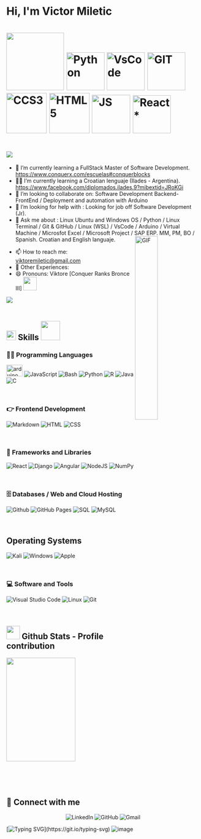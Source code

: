
<h1 align="down">Hi, I'm Victor Miletic<h1 align="left"><img src="https://media.giphy.com/media/WFZvB7VIXBgiz3oDXE/giphy.gif" width="150" height="150" frameBorder="0" class="giphy-embed" allowFullScreen>
<img alt="Python" src="https://i.giphy.com/media/LMt9638dO8dftAjtco/200.webp" width="99">
<img alt="VsCode" src="https://i.giphy.com/media/IdyAQJVN2kVPNUrojM/200.webp" width="99">
<img alt="GIT" src="https://i.giphy.com/media/KzJkzjggfGN5Py6nkT/200.webp" width="99">
<img alt="CCS3" src= https://github.com/user-attachments/assets/38e65335-3889-45c2-a3ea-7920a1802e90 width="105">
<img alt="HTML5" src= https://github.com/user-attachments/assets/6e037743-3a82-4c84-a9f8-ac523fc5bbb9 width="105">
<img alt="JS" src="https://media3.giphy.com/media/ln7z2eWriiQAllfVcn/200w.webp" width="100">
<img alt="React*" src="https://i.giphy.com/media/eNAsjO55tPbgaor7ma/200w.webp" width="99">

<h1 align="down"><a href="https://github.com/DenverCoder1/readme-typing-svg"><img src="https://readme-typing-svg.herokuapp.com?font=Time+New+Roman&color=cyan&size=25&left=true&vleft=true&width=800&height=35&lines=Hi!+I'm+Victor+Miletic...;Victor+Miletic+is+a+Information+Systems+Engineering...;Full-Stack+Student+at+ConquerBlocks;Full-Stack+Developer+(JR)...;A+passionate+aspiring+Full-Stack+developer;Aspiring+Information+Security+Systems+Expert...;Self+taught+Arduino....;Croatian+English+and+others+language+student....;Active+Learner+and+Researcher....;A+technology+blockchain+and+Cripto+enthusiast...;Love+to+learn+new+stuffs..."></a>
 </h1>
 
- :school: I’m currently learning a FullStack Master of Software Development. https://www.conquerx.com/escuelas#conquerblocks
- :student: I’m currently learning a Croatian lenguaje (Ilades - Argentina). <html><head><meta http-equiv="Content-Type" content="text/html; charset=UTF-8"/></head><body><a href="https://www.facebook.com/diplomados.ilades.9mibextid=JRoKGi">https://www.facebook.com/diplomados.ilades.9?mibextid=JRoKGi</a></body></html>
- 👯 I’m looking to collaborate on: Software Development Backend-FrontEnd / Deployment and automation with Arduino
- 🤔 I’m looking for help with : Looking for job off  Software Development (Jr).
- 💬 Ask me about : Linux Ubuntu and Windows OS / Python / Linux Terminal / Git & GitHub / Linux (WSL) / VsCode / Arduino / Virtual Machine / Microsfot Excel / Microsoft Project / SAP ERP. MM, PM, BO / Spanish. Croatian and English languaje.
<img align="right" alt="GIF" src="https://github.com/abhisheknaiidu/abhisheknaiidu/blob/master/code.gif?raw=true" width="35%" /> <p width="35%">
- 📫 How to reach me: viktoremiletic@gmail.com
- 🔭 Other Experiences: 
- 😄 Pronouns: Viktore [Conquer Ranks Bronce III] </b><img src="https://media.giphy.com/media/hvRJCLFzcasrR4ia7z/giphy.gif" width="35">
 
<img src="https://user-images.githubusercontent.com/73097560/115834477-dbab4500-a447-11eb-908a-139a6edaec5c.gif"><br><br>

## <img src="https://media2.giphy.com/media/QssGEmpkyEOhBCb7e1/giphy.gif?cid=ecf05e47a0n3gi1bfqntqmob8g9aid1oyj2wr3ds3mg700bl&rid=giphy.gif" width ="25"> <b> Skills</b> <picture><img src = "https://github.com/7oSkaaa/7oSkaaa/blob/main/Images/about_me.gif?raw=true" width = 50px></picture>
  
### 👨‍💻 Programming Languages
<p>
	<img height="30" width="42" alt="arduino logo" src="https://cdn.jsdelivr.net/gh/devicons/devicon/icons/arduino/arduino-original.svg">
	<img alt="JavaScript" src="https://img.shields.io/badge/JavaScript%20-%23F7DF1E.svg?logo=javascript&logoColor=black">
	<img alt="Bash" src="https://img.shields.io/badge/-Bash-4EAA25?style=flat-square&logo=gnu-bash&logoColor=white">
	<img alt="Python" src="https://img.shields.io/badge/Python%20-%2314354C.svg?logo=python&logoColor=white">
	<img alt="R" src="https://img.shields.io/badge/-R-276DC3?style=flat-square&logo=r&logoColor=white">
	<img alt="Java" src="https://img.shields.io/badge/Java-007396.svg?logo=java&logoColor=white">
	<img alt="C" src="https://img.shields.io/badge/C%20-%232370ED.svg?logo=c&logoColor=white">
<p>
<br>

### 👉 Frontend Development
<p> 
	<img alt="Markdown" src="https://img.shields.io/badge/Markdown-%23000000.svg?logo=markdown&logoColor=white">
	<img alt="HTML" src="https://img.shields.io/badge/HTML5%20-%23E34F26.svg?logo=html5&logoColor=white">
	<img alt="CSS" src="https://img.shields.io/badge/CSS%20-%231572B6.svg?logo=css3&logoColor=white">
</p>
<br>

### 🧰 Frameworks and Libraries
<p>
	<img alt="React" src="https://img.shields.io/badge/React*-%2320232a.svg?&logo=react&logoColor=%2361DAFB&style=flat"> 
	<img alt="Django" src="https://img.shields.io/badge/Django-%23092E20.svg?&logo=django&logoColor=white&style=flat">
	<img alt="Angular" src="https://img.shields.io/badge/Angular%20-%23D00000.svg?logo=Angular&logoColor=white">
	<img alt="NodeJS" src="https://img.shields.io/badge/Node.js%20-%2343853D.svg?logo=node.js&logoColor=white">
	<img alt="NumPy" src="https://img.shields.io/badge/Numpy%20-%23013243.svg?logo=numpy&logoColor=white">
</p>
<br>

### 🗄️ Databases / Web and Cloud Hosting
<p>
	<img alt="Github" src="https://img.shields.io/badge/GitHub-%2312100E.svg?&style=flat-square&logo=Github&logoColor=white">
	<img alt="GitHub Pages" src="https://img.shields.io/badge/GitHub%20Pages-%23327FC7.svg?logo=github&logoColor=white">
	<img alt="SQL" src="https://custom-icon-badges.herokuapp.com/badge/SQL-025E8C.svg?logo=database&logoColor=white">
 	<img alt="MySQL" src="https://img.shields.io/badge/MySQL-%2300f.svg?style=flat&llogo=mysql&logoColor=white">
</p>
<br>

## Operating Systems
<p>
	<img alt="Kali" src="https://img.shields.io/badge/Kali_Linux-557C94?logo=kali-linux&logoColor=white">
	<img alt="Windows" src="https://img.shields.io/badge/Windows-0078D6?logo=windows&logoColor=white">
	<img alt="Apple" src="https://img.shields.io/badge/mac%20os-000000?logo=apple&logoColor=white">
<p>  
<br>
  
### 💻 Software and Tools
<p>
	<img alt="Visual Studio Code" src="https://img.shields.io/badge/Visual%20Studio%20Code-0078d7.svg?logo=visual-studio-code&logoColor=white">
	<img alt="Linux" src="https://img.shields.io/badge/Linux-FCC624?style=flat&logo=linux&logoColor=black">
	<img alt="Git" src="https://img.shields.io/badge/Git%20-%23F05033.svg?logo=git&logoColor=white">
</p>
</br>

## <img src="https://media.giphy.com/media/iY8CRBdQXODJSCERIr/giphy.gif" width="35"><b> Github Stats - Profile contribution</b>

<p align="left">
  <img align="center" src="https://media.giphy.com/media/l3fQsvbfwo3rJcmwo/giphy.gif" height="270px" width="180px">
</p></div>
<br>

<br>
<br>

## 🤝 Connect with me
<p align="center">
	<img alt="LinkedIn" src="https://img.shields.io/badge/linkedin-%230A66C2.svg?style=plastic&logo=linkedin&logoColor=white">
	<img alt="GitHub" src="https://img.shields.io/badge/github-%23181717.svg?style=plastic&logo=github&logoColor=white">
	<img alt="Gmail" src="https://img.shields.io/badge/gmail-%23EA4335.svg?style=plastic&logo=gmail&logoColor=white">
</p>

  [![Typing SVG](https://readme-typing-svg.herokuapp.com?font=Ubuntu&color=%230EAA20&vCenter=true&lines=Thanks+for+visiting!+You're+welcome!)](https://git.io/typing-svg)
  ![image](https://github.com/user-attachments/assets/b2e8550b-5f63-4306-abd1-7bda40e540b2)                                                
